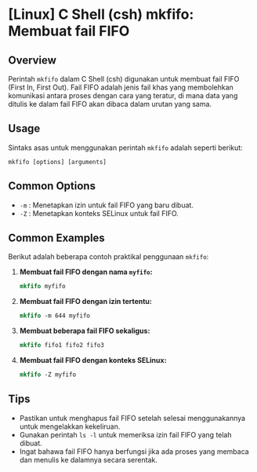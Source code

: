 # [Linux] C Shell (csh) mkfifo: Membuat fail FIFO

## Overview
Perintah `mkfifo` dalam C Shell (csh) digunakan untuk membuat fail FIFO (First In, First Out). Fail FIFO adalah jenis fail khas yang membolehkan komunikasi antara proses dengan cara yang teratur, di mana data yang ditulis ke dalam fail FIFO akan dibaca dalam urutan yang sama.

## Usage
Sintaks asas untuk menggunakan perintah `mkfifo` adalah seperti berikut:

```
mkfifo [options] [arguments]
```

## Common Options
- `-m` : Menetapkan izin untuk fail FIFO yang baru dibuat.
- `-Z` : Menetapkan konteks SELinux untuk fail FIFO.

## Common Examples
Berikut adalah beberapa contoh praktikal penggunaan `mkfifo`:

1. **Membuat fail FIFO dengan nama `myfifo`:**
   ```csh
   mkfifo myfifo
   ```

2. **Membuat fail FIFO dengan izin tertentu:**
   ```csh
   mkfifo -m 644 myfifo
   ```

3. **Membuat beberapa fail FIFO sekaligus:**
   ```csh
   mkfifo fifo1 fifo2 fifo3
   ```

4. **Membuat fail FIFO dengan konteks SELinux:**
   ```csh
   mkfifo -Z myfifo
   ```

## Tips
- Pastikan untuk menghapus fail FIFO setelah selesai menggunakannya untuk mengelakkan kekeliruan.
- Gunakan perintah `ls -l` untuk memeriksa izin fail FIFO yang telah dibuat.
- Ingat bahawa fail FIFO hanya berfungsi jika ada proses yang membaca dan menulis ke dalamnya secara serentak.